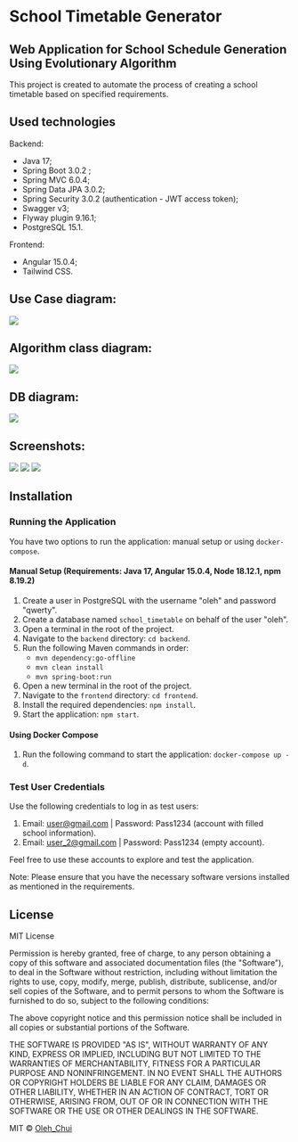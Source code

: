 # School Timetable Generator

## Web Application for School Schedule Generation Using Evolutionary Algorithm

This project is created to automate the process of creating a school timetable based on specified requirements.

## Used technologies
Backend:
* Java 17;
* Spring Boot 3.0.2 ;
* Spring MVC 6.0.4;
* Spring Data JPA 3.0.2;
* Spring Security 3.0.2 (authentication - JWT access token);
* Swagger v3;
* Flyway plugin 9.16.1;
* PostgreSQL 15.1.

Frontend:
* Angular 15.0.4;
* Tailwind CSS.

## Use Case diagram:
![](images/use_case_diagram_english.png)

## Algorithm class diagram:
![](images/algorithm_class_diagram.png)

## DB diagram:
![](images/db_physical_diagram.png)

## Screenshots:
![](images/login_default.png)
![](images/teachers_default_page.png)
![](images/evaluated_timetable_errors.png)

## Installation

### Running the Application

You have two options to run the application: manual setup or using `docker-compose`.

#### Manual Setup (Requirements: Java 17, Angular 15.0.4, Node 18.12.1, npm 8.19.2)

1. Create a user in PostgreSQL with the username "oleh" and password "qwerty".
2. Create a database named `school_timetable` on behalf of the user "oleh".
3. Open a terminal in the root of the project.
4. Navigate to the `backend` directory: ```cd backend```.
5. Run the following Maven commands in order:
    - ```mvn dependency:go-offline```
    - ```mvn clean install```
    - ```mvn spring-boot:run```
6. Open a new terminal in the root of the project.
7. Navigate to the `frontend` directory: ```cd frontend```.
8. Install the required dependencies: ```npm install```.
9. Start the application: ```npm start```.

#### Using Docker Compose

1. Run the following command to start the application: ```docker-compose up -d```.

### Test User Credentials

Use the following credentials to log in as test users:

1) Email: user@gmail.com | Password: Pass1234 (account with filled school information).
2) Email: user_2@gmail.com | Password: Pass1234 (empty account).

Feel free to use these accounts to explore and test the application.

Note: Please ensure that you have the necessary software versions installed as mentioned in the requirements.

## License
MIT License

Permission is hereby granted, free of charge, to any person obtaining a copy
of this software and associated documentation files (the "Software"), to deal
in the Software without restriction, including without limitation the rights
to use, copy, modify, merge, publish, distribute, sublicense, and/or sell
copies of the Software, and to permit persons to whom the Software is
furnished to do so, subject to the following conditions:

The above copyright notice and this permission notice shall be included in all
copies or substantial portions of the Software.

THE SOFTWARE IS PROVIDED "AS IS", WITHOUT WARRANTY OF ANY KIND, EXPRESS OR
IMPLIED, INCLUDING BUT NOT LIMITED TO THE WARRANTIES OF MERCHANTABILITY,
FITNESS FOR A PARTICULAR PURPOSE AND NONINFRINGEMENT. IN NO EVENT SHALL THE
AUTHORS OR COPYRIGHT HOLDERS BE LIABLE FOR ANY CLAIM, DAMAGES OR OTHER
LIABILITY, WHETHER IN AN ACTION OF CONTRACT, TORT OR OTHERWISE, ARISING FROM,
OUT OF OR IN CONNECTION WITH THE SOFTWARE OR THE USE OR OTHER DEALINGS IN THE
SOFTWARE.

MIT © [Oleh_Chui]()
